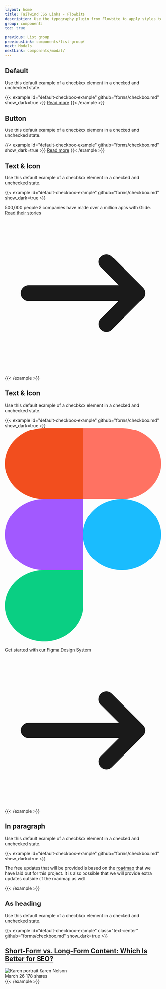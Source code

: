 ```yaml
---
layout: home
title: Tailwind CSS Links - Flowbite
description: Use the typography plugin from Flowbite to apply styles to all inline elements like headings, paragraphs, lists, and images using a single format class
group: components
toc: true

previous: List group
previousLink: components/list-group/
next: Modals
nextLink: components/modal/
---
```


## Default

Use this default example of a checbkox element in a checked and unchecked state.

{{< example id="default-checkbox-example" github="forms/checkbox.md" show_dark=true >}}
<a href="#" class="font-medium text-blue-600 dark:text-blue-500 hover:underline">Read more</a>
{{< /example >}}

## Button

Use this default example of a checbkox element in a checked and unchecked state.

{{< example id="default-checkbox-example" github="forms/checkbox.md" show_dark=true >}}
<a href="#" class="text-white bg-blue-700 hover:bg-blue-800 focus:ring-4 focus:ring-blue-300 font-medium rounded-lg text-sm px-5 py-2.5 mr-2 mb-2 dark:bg-blue-600 dark:hover:bg-blue-700 focus:outline-none dark:focus:ring-blue-800">Read more</a>
{{< /example >}}

## Text & Icon

Use this default example of a checbkox element in a checked and unchecked state.

{{< example id="default-checkbox-example" github="forms/checkbox.md" show_dark=true >}}
<p class="text-gray-500 dark:text-gray-400">500,000 people & companies have made over a million apps with Glide. <a href="#" class="inline-flex items-center font-medium text-blue-600 dark:text-blue-500 hover:underline">
Read their stories
<svg class="w-5 h-5 ml-1" fill="currentColor" viewBox="0 0 20 20" xmlns="http://www.w3.org/2000/svg"><path fill-rule="evenodd" d="M12.293 5.293a1 1 0 011.414 0l4 4a1 1 0 010 1.414l-4 4a1 1 0 01-1.414-1.414L14.586 11H3a1 1 0 110-2h11.586l-2.293-2.293a1 1 0 010-1.414z" clip-rule="evenodd"></path></svg>
</a></p>

{{< /example >}}

## Text & Icon

Use this default example of a checbkox element in a checked and unchecked state.

{{< example id="default-checkbox-example" github="forms/checkbox.md" show_dark=true >}}
<a href="#" class="inline-flex items-center justify-center p-5 text-base font-medium text-gray-500 rounded-lg bg-gray-50 hover:text-gray-900 hover:bg-gray-100 dark:text-gray-400 dark:bg-gray-800 dark:hover:bg-gray-700 dark:hover:text-white">
    <svg class="w-5 h-5 mr-3" viewBox="0 0 22 31" fill="none" xmlns="http://www.w3.org/2000/svg"><g clip-path="url(#clip0_4151_63004)"><path d="M5.50085 30.1242C8.53625 30.1242 10.9998 27.8749 10.9998 25.1035V20.0828H5.50085C2.46546 20.0828 0.00195312 22.332 0.00195312 25.1035C0.00195312 27.8749 2.46546 30.1242 5.50085 30.1242Z" fill="#0ACF83"/><path d="M0.00195312 15.062C0.00195312 12.2905 2.46546 10.0413 5.50085 10.0413H10.9998V20.0827H5.50085C2.46546 20.0827 0.00195312 17.8334 0.00195312 15.062Z" fill="#A259FF"/><path d="M0.00195312 5.02048C0.00195312 2.24904 2.46546 -0.000244141 5.50085 -0.000244141H10.9998V10.0412H5.50085C2.46546 10.0412 0.00195312 7.79193 0.00195312 5.02048Z" fill="#F24E1E"/><path d="M11 -0.000244141H16.4989C19.5343 -0.000244141 21.9978 2.24904 21.9978 5.02048C21.9978 7.79193 19.5343 10.0412 16.4989 10.0412H11V-0.000244141Z" fill="#FF7262"/><path d="M21.9978 15.062C21.9978 17.8334 19.5343 20.0827 16.4989 20.0827C13.4635 20.0827 11 17.8334 11 15.062C11 12.2905 13.4635 10.0413 16.4989 10.0413C19.5343 10.0413 21.9978 12.2905 21.9978 15.062Z" fill="#1ABCFE"/></g><defs><clipPath id="clip0_4151_63004"><rect width="22" height="30.1244" fill="white" transform="translate(0 -0.000244141)"/></clipPath></defs></svg>                                              
    <span class="w-full">Get started with our  Figma Design System</span>
    <svg class="w-6 h-6 ml-3" fill="currentColor" viewBox="0 0 20 20" xmlns="http://www.w3.org/2000/svg"><path fill-rule="evenodd" d="M12.293 5.293a1 1 0 011.414 0l4 4a1 1 0 010 1.414l-4 4a1 1 0 01-1.414-1.414L14.586 11H3a1 1 0 110-2h11.586l-2.293-2.293a1 1 0 010-1.414z" clip-rule="evenodd"></path></svg>
</a> 
{{< /example >}}

## In paragraph

Use this default example of a checbkox element in a checked and unchecked state.

{{< example id="default-checkbox-example" github="forms/checkbox.md" show_dark=true >}}
<p class="text-gray-500 dark:text-gray-400">The free updates that will be provided is based on the <a href="#" class="font-medium text-blue-600 underline dark:text-blue-500 hover:no-underline">roadmap</a> that we have laid out for this project. It is also possible that we will provide extra updates outside of the roadmap as well.</p>
{{< /example >}}

## As heading

Use this default example of a checbkox element in a checked and unchecked state.

{{< example id="default-checkbox-example" class="text-center" github="forms/checkbox.md" show_dark=true >}}
<h2 class="my-4 text-2xl font-bold tracking-tight text-gray-900 md:text-3xl dark:text-white">
    <a href="#">Short-Form vs. Long-Form Content: Which Is Better for SEO?</a>
</h2>
<div class="flex items-center justify-center space-x-6 text-gray-500">
    <div class="flex items-center space-x-3">
        <img class="w-6 h-6 rounded-full" src="https://flowbite.s3.amazonaws.com/blocks/marketing-ui/avatars/karen-nelson.png" alt="Karen portrait">
        <span class="text-lg font-medium text-gray-900 dark:text-white">
            Karen Nelson
        </span>
    </div>
    <span>March 26</span>
    <span>178 shares</span>
</div>
{{< /example >}}
